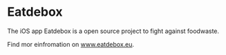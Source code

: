 # Eatdebox
The iOS app Eatdebox is a open source project to fight against foodwaste.

Find mor einfromation on www.eatdebox.eu.
